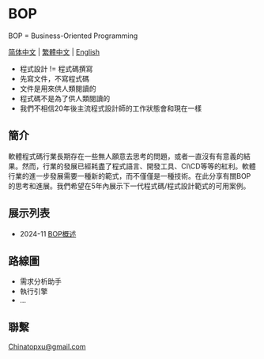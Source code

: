 # BOP

BOP = Business-Oriented Programming

[简体中文](../zh-CN/README_zh-CN.md) | [繁體中文](../zh-TW/README_zh-TW.md) | [English](../en/README_en.md)

* 程式設計 != 程式碼撰寫
* 先寫文件，不寫程式碼
* 文件是用來供人類閱讀的
* 程式碼不是為了供人類閱讀的
* 我們不相信20年後主流程式設計師的工作狀態會和現在一樣

## 簡介

軟體程式碼行業長期存在一些無人願意去思考的問題，或者一直沒有有意義的結果。然而，行業的發展已經耗盡了程式語言、開發工具、CI\CD等等的紅利。軟體行業的進一步發展需要一種新的範式，而不僅僅是一種技術。在此分享有關BOP的思考和進展。我們希望在5年內展示下一代程式碼/程式設計範式的可用案例。

## 展示列表

* 2024-11 [BOP概述](../zh-TW/202411/BOP概述/BOP概述.md)

## 路線圖

* 需求分析助手
* 執行引擎
* ...

## 聯繫

Chinatopxu@gmail.com

